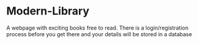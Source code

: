 # Modern-Library
A webpage with exciting books free to read. There is a login/registration process before you get there and your details will be stored in a database
